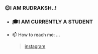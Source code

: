 ### 😊I AM RUDRAKSH..!
- ### 🎓I AM CURRENTLY A STUDENT
- 📫 How to reach me: ...
  >[instagram](https://www.instagram.com/rudrakshgupta20/)

